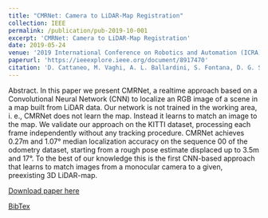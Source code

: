 ```yaml
---
title: "CMRNet: Camera to LiDAR-Map Registration"
collection: IEEE
permalink: /publication/pub-2019-10-001
excerpt: 'CMRNet: Camera to LiDAR-Map Registration'
date: 2019-05-24
venue: '2019 International Conference on Robotics and Automation (ICRA)'
paperurl: 'https://ieeexplore.ieee.org/document/8917470'
citation: 'D. Cattaneo, M. Vaghi, A. L. Ballardini, S. Fontana, D. G. Sorrenti, and W. Burgard. “CMRNet: Camera to LiDAR-Map Registration”. In: IEEE International Conference on Intelligent Transportation Systems (ITSC). Oct. 2019, pp. 1283–1289'
---
```

Abstract. In this paper we present CMRNet, a realtime approach based on a Convolutional Neural Network (CNN) to localize an RGB image of a scene in a map built from LiDAR data. Our network is not trained in the working area, i. e., CMRNet does not learn the map. Instead it learns to match an image to the map. We validate our approach on the KITTI dataset, processing each frame independently without any tracking procedure. CMRNet achieves 0.27m and 1.07° median localization accuracy on the sequence 00 of the odometry dataset, starting from a rough pose estimate displaced up to 3.5m and 17°. To the best of our knowledge this is the first CNN-based approach that learns to match images from a monocular camera to a given, preexisting 3D LiDAR-map.

[Download paper here](https://ieeexplore.ieee.org/document/8917470)

[BibTex](https://github.com/cattaneod/cattaneod.github.io/blob/master/files/pub-2019-10-001.bib)
